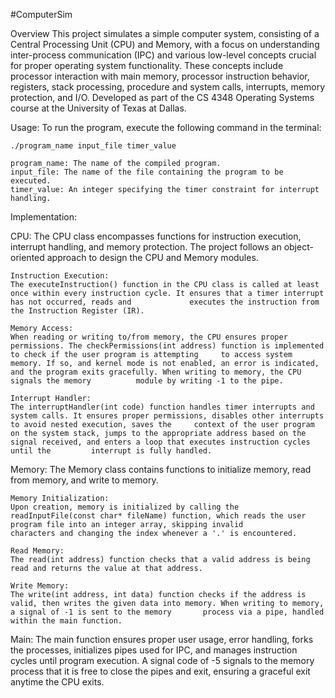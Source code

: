 #ComputerSim

Overview
This project simulates a simple computer system, consisting of a Central Processing Unit (CPU) and Memory, with a focus on understanding inter-process communication (IPC) and various low-level concepts crucial for proper operating system functionality. These concepts include processor interaction with main memory, processor instruction behavior, registers, stack processing, procedure and system calls, interrupts, memory protection, and I/O. Developed as part of the CS 4348 Operating Systems course at the University of Texas at Dallas.

Usage:
    To run the program, execute the following command in the terminal:
    
    ./program_name input_file timer_value
    
    program_name: The name of the compiled program.
    input_file: The name of the file containing the program to be executed.
    timer_value: An integer specifying the timer constraint for interrupt handling.
    
Implementation:

CPU:
    The CPU class encompasses functions for instruction execution, interrupt handling, and memory protection. The project follows an object-oriented approach to design the CPU and      Memory modules.

    Instruction Execution:
    The executeInstruction() function in the CPU class is called at least once within every instruction cycle. It ensures that a timer interrupt has not occurred, reads and             executes the instruction from the Instruction Register (IR).

    Memory Access:
    When reading or writing to/from memory, the CPU ensures proper permissions. The checkPermissions(int address) function is implemented to check if the user program is attempting     to access system memory. If so, and kernel mode is not enabled, an error is indicated, and the program exits gracefully. When writing to memory, the CPU signals the memory          module by writing -1 to the pipe.

    Interrupt Handler:
    The interruptHandler(int code) function handles timer interrupts and system calls. It ensures proper permissions, disables other interrupts to avoid nested execution, saves the     context of the user program on the system stack, jumps to the appropriate address based on the signal received, and enters a loop that executes instruction cycles until the         interrupt is fully handled.

Memory:
    The Memory class contains functions to initialize memory, read from memory, and write to memory.

    Memory Initialization:
    Upon creation, memory is initialized by calling the readInputFile(const char* fileName) function, which reads the user program file into an integer array, skipping invalid          characters and changing the index whenever a '.' is encountered.

    Read Memory:
    The read(int address) function checks that a valid address is being read and returns the value at that address.

    Write Memory:
    The write(int address, int data) function checks if the address is valid, then writes the given data into memory. When writing to memory, a signal of -1 is sent to the memory       process via a pipe, handled within the main function.

Main:
    The main function ensures proper user usage, error handling, forks the processes, initializes pipes used for IPC, and manages instruction cycles until program execution. A          signal code of -5 signals to the memory process that it is free to close the pipes and exit, ensuring a graceful exit anytime the CPU exits.
